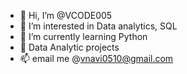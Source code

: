 - 👋 Hi, I’m @VCODE005
- 👀 I’m interested in Data analytics, SQL
- 🌱 I’m currently learning Python
- 💞️ Data Analytic projects 
- 📫 email me @vnavi0510@gmail.com

<!---
VCODE005/VCODE005 is a ✨ special ✨ repository because its `README.md` (this file) appears on your GitHub profile.
You can click the Preview link to take a look at your changes.
--->
